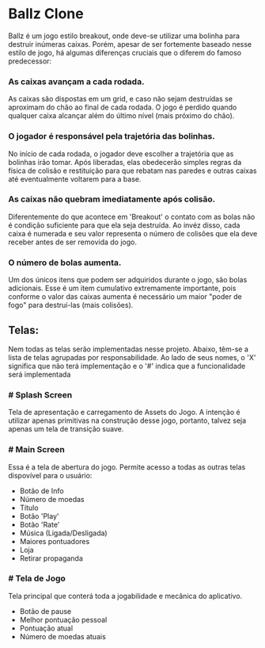 # Ballz Clone

Ballz é um jogo estilo breakout, onde deve-se utilizar uma bolinha para destruir inúmeras caixas. Porém, apesar de ser fortemente baseado nesse estilo de jogo, há algumas diferenças cruciais que o diferem do famoso predecessor:

### As caixas avançam a cada rodada. 

As caixas são dispostas em um grid, e caso não sejam destruídas se aproximam do chão ao final de cada rodada. O jogo é perdido quando qualquer caixa alcançar além do último nível (mais próximo do chão). 

### O jogador é responsável pela trajetória das bolinhas.

No início de cada rodada, o jogador deve escolher a trajetória que as bolinhas irão tomar. Após liberadas, elas obedecerão simples regras da física de colisão e restituição para que rebatam nas paredes e outras caixas até eventualmente voltarem para a base.

### As caixas não quebram imediatamente após colisão. 

Diferentemente do que acontece em 'Breakout' o contato com as bolas não é condição suficiente para que ela seja destruída. Ao invéz disso, cada caixa é numerada e seu valor representa o número de colisões que ela deve receber antes de ser removida do jogo.

### O número de bolas aumenta.

Um dos únicos itens que podem ser adquiridos durante o jogo, são bolas adicionais. Esse é um item cumulativo extremamente importante, pois conforme o valor das caixas aumenta é necessário um maior "poder de fogo" para destruí-las (mais colisões).

## Telas:

Nem todas as telas serão implementadas nesse projeto. Abaixo, têm-se a lista de telas agrupadas por responsabilidade. Ao lado de seus nomes, o 'X' significa que não terá implementação e o '#' indica que a funcionalidade será implementada

### # Splash Screen

Tela de apresentação e carregamento de Assets do Jogo. A intenção é utilizar apenas primitivas na construção desse jogo, portanto, talvez seja apenas um tela de transição suave.

### # Main Screen

Essa é a tela de abertura do jogo. Permite acesso a todas as outras telas dispovível para o usuário:

- Botão de Info
- Número de moedas
- Título
- Botão 'Play'
- Botão 'Rate'
- Música (Ligada/Desligada)
- Maiores pontuadores
- Loja
- Retirar propaganda

### # Tela de Jogo

Tela principal que conterá toda a jogabilidade e mecânica do aplicativo.

- Botão de pause
- Melhor pontuação pessoal
- Pontuação atual
- Número de moedas atuais

